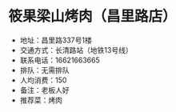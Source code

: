 # 筱果梁山烤肉（昌里路店）

* 地址：昌里路337号1楼
* 交通方式：长清路站（地铁13号线）
* 联系电话：16621663665
* 排队：无需排队
* 人均消费：150
* 备注：老板人好
* 推荐菜：烤肉
